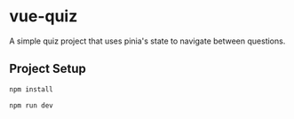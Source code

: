 # vue-quiz

A simple quiz project that uses pinia's state to navigate between questions. 

## Project Setup

```sh
npm install

npm run dev
```
